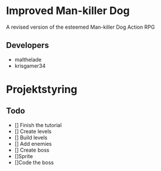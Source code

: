 # Improved Man-killer Dog
A revised version of the esteemed Man-killer Dog Action RPG

## Developers
- malthelade
- krisgamer34



# Projektstyring


## Todo
- [] Finish the tutorial
- [] Create levels
-   [] Build levels
-   [] Add enemies
- [] Create boss
-   []Sprite
-   []Code the boss
